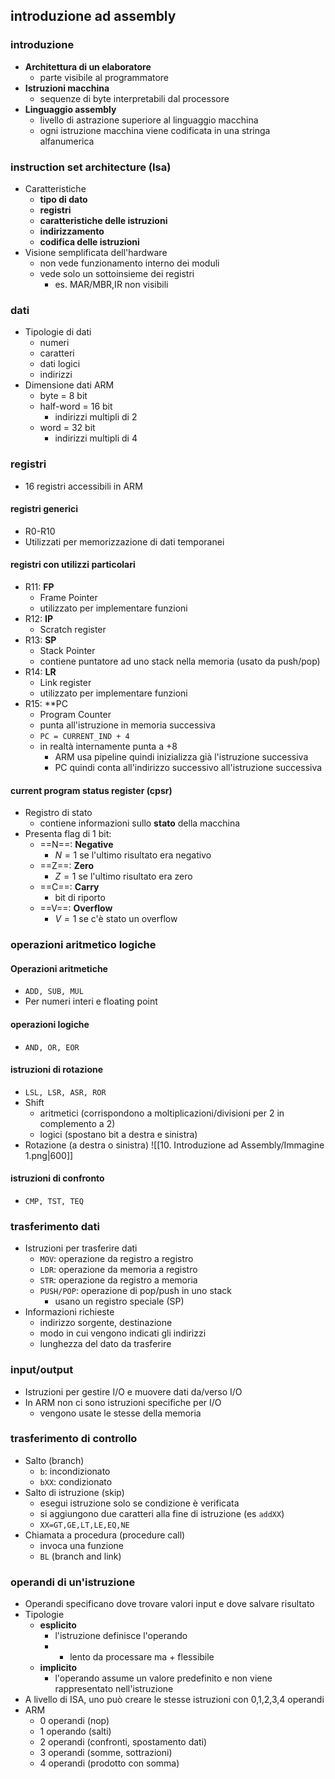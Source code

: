 ## introduzione ad assembly
### introduzione
- **Architettura di un elaboratore**
	- parte visibile al programmatore
- **Istruzioni macchina**
	- sequenze di byte interpretabili dal processore
- **Linguaggio assembly**
	- livello di astrazione superiore al linguaggio macchina
	- ogni istruzione macchina viene codificata in una stringa alfanumerica
### instruction set architecture (Isa)
- Caratteristiche
	- **tipo di dato**
	- **registri**
	- **caratteristiche delle istruzioni**
	- **indirizzamento**
	- **codifica delle istruzioni**
- Visione semplificata dell'hardware
	- non vede funzionamento interno dei moduli
	- vede solo un sottoinsieme dei registri
		- es. MAR/MBR,IR non visibili
### dati
- Tipologie di dati
	- numeri
	- caratteri
	- dati logici
	- indirizzi
- Dimensione dati ARM
	- byte = 8 bit
	- half-word = 16 bit
		- indirizzi multipli di 2
	- word = 32 bit
		- indirizzi multipli di 4
### registri
- 16 registri accessibili in ARM
#### registri generici
- R0-R10
- Utilizzati per memorizzazione di dati temporanei

#### registri con utilizzi particolari
- R11: **FP**
	- Frame Pointer
	- utilizzato per implementare funzioni
- R12: **IP**
	- Scratch register
- R13: **SP**
	- Stack Pointer
	- contiene puntatore ad uno stack nella memoria (usato da push/pop)
- R14: **LR**
	- Link register
	- utilizzato per implementare funzioni
- R15: **PC
	- Program Counter
	- punta all'istruzione in memoria successiva
	- ```PC = CURRENT_IND + 4```
	- in realtà internamente punta a +8
		- ARM usa pipeline quindi inizializza già l'istruzione successiva
		- PC quindi conta all'indirizzo successivo all'istruzione successiva
#### current program status register (cpsr)
- Registro di stato
	- contiene informazioni sullo **stato** della macchina
- Presenta flag di 1 bit:
	- ==N==: **Negative**
		- $N=1$ se l'ultimo risultato era negativo
	- ==Z==: **Zero**
		- $Z=1$ se l'ultimo risultato era zero
	- ==C==: **Carry**
		- bit di riporto
	- ==V==: **Overflow**
		- $V=1$ se c'è stato un overflow
### operazioni aritmetico logiche
#### Operazioni aritmetiche
- ```ADD, SUB, MUL```
-  Per numeri interi e floating point
#### operazioni logiche
- ```AND, OR, EOR```
#### istruzioni di rotazione
- ```LSL, LSR, ASR, ROR```
- Shift
	- aritmetici (corrispondono a moltiplicazioni/divisioni per 2 in complemento a 2)
	- logici (spostano bit a destra e sinistra)
- Rotazione (a destra o sinistra)
![[10. Introduzione ad Assembly/Immagine 1.png|600]]
#### istruzioni di confronto
- ```CMP, TST, TEQ``` 
### trasferimento dati
- Istruzioni per trasferire dati 
	- ```MOV```: operazione da registro a registro
	- ```LDR```: operazione da memoria a registro
	- ```STR```: operazione da registro a memoria
	- ```PUSH/POP```: operazione di pop/push in uno stack
		- usano un registro speciale (SP)
- Informazioni richieste
	- indirizzo sorgente, destinazione
	- modo in cui vengono indicati gli indirizzi
	- lunghezza del dato da trasferire
### input/output
- Istruzioni per gestire I/O e muovere dati da/verso I/O
- In ARM non ci sono istruzioni specifiche per I/O
	- vengono usate le stesse della memoria
### trasferimento di controllo
- Salto (branch)
	- ```b```: incondizionato
	- ```bXX```: condizionato
- Salto di istruzione (skip)
	- esegui istruzione solo se condizione è verificata
	- si aggiungono due caratteri alla fine di istruzione (es ```addXX```)
	- ```XX=GT,GE,LT,LE,EQ,NE```
- Chiamata a procedura (procedure call)
	- invoca una funzione
	- ```BL``` (branch and link)
### operandi di un'istruzione
- Operandi specificano dove trovare valori input e dove salvare risultato
- Tipologie
	- **esplicito**
		- l'istruzione definisce l'operando
		- + lento da processare ma + flessibile
	- **implicito**
		- l'operando assume un valore predefinito e non viene rappresentato nell'istruzione
- A livello di ISA, uno può creare le stesse istruzioni con 0,1,2,3,4 operandi
- ARM
	- 0 operandi (nop)
	- 1 operando (salti)
	- 2 operandi (confronti, spostamento dati)
	- 3 operandi (somme, sottrazioni)
	- 4 operandi (prodotto con somma)